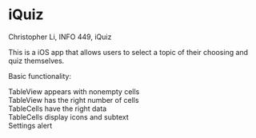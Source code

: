 # iQuiz

Christopher Li, INFO 449, iQuiz

This is a iOS app that allows users to select a topic of their choosing and quiz themselves.

Basic functionality:

TableView appears with nonempty cells  
TableView has the right number of cells  
TableCells have the right data  
TableCells display icons and subtext  
Settings alert  
